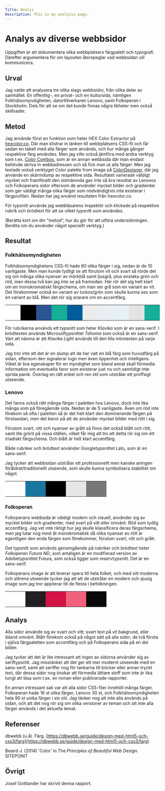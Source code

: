 ```yaml
---
Title: Analys
Description: This is my analysis page.
---
```


# Analys av diverse webbsidor

Uppgiften är att dokumentera olika webbplatsers färgpalett och typografi. Därefter argumentera för om layouten återspeglar vad webbsidan vill kommunicera.

## Urval

Jag valde att analysera tre olika slags webbsidor, från olika delar av samhället. En offentlig-, en privat- och en kultursida, nämligen Folkhälsomyndigheten, datortillverkaren Lenovo, samt Folkoperan i Stockholm. Dels för att se om det kunde finnas några likheter men också skillnader.

## Metod

Jag använde först en funktion som heter HEX Color Extractor på [hexcolor.co](https://hexcolor.co/css-color-extractor). Där man klistrar in länken till webbplatsens CSS-fil och får sedan en tabell med alla färger som används, och hur många gånger respektive färg användes. Men jag ville också jämföra med andra verktyg som t.ex. [Color Combos](https://www.colorcombos.com), som är en annan webbsida där man endast behövde skriva in webbadressen och så fick man ut alla färger. Men jag testade också verktyget Color palette from image på [ColorDesigner](https://colordesigner.io), där jag använde en skärmdump av respektive sida. Resultatet varierade väldigt mycket och framförallt den sistnämnda gav inte så bra resultat av Lenovos och Folkoperans sidor eftersom de använder mycket bilder och gradienter som ger väldigt många olika färger som nödvändigtvis inte existerar i färgprofilen. Nedan har jag använd resultaten från hexcolor.co.

För typsnitt använde jag webbläsarens Inspektör och klickade på respektive rubrik och brödtext för att se vilket typsnitt som användes.


(Berätta kort om din "metod", hur du gör för att utföra undersökningen. Berätta om du använder något speciellt verktyg.)

## Resultat

### Folkhälsomyndigheten

Folkhälsomyndighetens CSS-fil hade 90 olika färger i sig, nedan är de 10 vanligaste. Men man kunde tydligt se att förutom vit och svart så rörde det sig om många olika nyanser av mörkblå samt ljusgrå, plus enstaka grön och röd, men dessa två kan jag inte se på framsidan. Här rör det sig helt klart om en monokromatiskt färgschema, om man ser grå som en variant av vit. Det förekommer också en variant av turkos/grön som skulle kunna ses som en variant av blå. Men det rör sig snarare om en accentfärg.

<table class="color-palette">
<tr>
<td style="height: 50px; width: 50px; background-color: #FFFFFF">
<td style="height: 50px; width: 50px; background-color: #000000">
<td style="height: 50px; width: 50px; background-color: #2D5492">
<td style="height: 50px; width: 50px; background-color: #15AF97">
<td style="height: 50px; width: 50px; background-color: #005C9A">
<td style="height: 50px; width: 50px; background-color: #EBEBEB">
<td style="height: 50px; width: 50px; background-color: #EAEEF4">
<td style="height: 50px; width: 50px; background-color: #E5F0F7">
<td style="height: 50px; width: 50px; background-color: #E3E3E3">
<td style="height: 50px; width: 50px; background-color: #15AF9B">
</tr>
</table>

För rubrikerna används ett typsnitt som heter *Klavika* som är en sans-serif. I brödtexten används Microsoftypsnittet *Tahoma* som också är en sans-serif. Värt att nämna är att *Klavika Light* används till den lilla introtexten på varje sida.

Jag tror inte att det är en slump att de har valt en blå färg som huvudfärg på sidan, eftersom den signalerar lugn men även öppenhet och intelligens. Vilket är bra egenskaper för en myndighet som bland annat skall förmedla information om eventuella faror som existerar just nu och samtidigt inte sprida panik. Överlag en rätt enkel och ren stil som utstrålar ett proffsigt utseende.

### Lenovo

Det fanns också rätt många färger i paletten hos Lenovo, dock inte lika många som på föregående sida. Nedan är de 5 vanligaste.
Även om röd inte förekom så ofta i paletten så är det helt klart den dominerande färgen på förstasidan, men det beror på att de använder mycket bilder med rött i sig.

Förutom svart, vitt och nyanser av grått så finns det också blått och rött, samt lite grönt på vissa ställen, vilket får mig att tro att detta rör sig om ett triadiskt färgschema. Och blått är helt klart accentfärg.

Både rubriker och brödtext använder Googletypsnittet Lato, som är en sans-serif.

Jag tycker att webbsidan utstrålar ett professionellt men kanske aningen föråldrat/traditionellt utseende, som skulle kunna symbolisera stabilitet om något.

<table class="color-palette">
<tr>
<td style="height: 50px; width: 50px; background-color: #FFFFFF">
<td style="height: 50px; width: 50px; background-color: #1976A1">
<td style="height: 50px; width: 50px; background-color: #000000">
<td style="height: 50px; width: 50px; background-color: #E6E6E6">
<td style="height: 50px; width: 50px; background-color: #777777">
</tr>
</table>

### Folkoperan

Folkoperans webbsida är väldigt modern och visuell, använder sig av mycket bilder och gradienter, med svart på vitt eller omvänt. Röd som tydlig accentfärg. Jag vet inte riktigt hur jag skulle klassificera deras färgschema, men jag lutar nog mest åt monokromatisk då olika nyanser av rött är egentligen den enda färgen som förekommer, förutom svart, vitt och grått.

Det typsnitt som används genomgående på rubriker och brödtext heter *Folkoperan Futura ND*, som antaligen är en modifierad version av Adobetypsnittet Futura, som också ligger som reservtypsnitt. Det är en sans-serif.

Folkoperans image är att leverar opera till hela folket, och med sitt moderna och slitrena utseende tycker jag att att de utstrålar en modern och sjusig image som jag tror appilerar till de flesta i befolkningen.

<table class="color-palette">
<tr>
<td style="height: 50px; width: 50px; background-color: #FFFFFF">
<td style="height: 50px; width: 50px; background-color: #231F20">
<td style="height: 50px; width: 50px; background-color: #D31245">
<td style="height: 50px; width: 50px; background-color: #F1607C">
<td style="height: 50px; width: 50px; background-color: #0A0A0A">
</tr>
</table>

## Analys

Alla sidor använde sig av svart och vitt; svart text på vit bakgrund, eller ibland omvänt. Blått förekom också på något sätt på alla sidor; de två första i själva färgpaletten som accentfärg och på Folkoperans sida på en del bilder.

Jag tycker att det är lite intressant att ingen av sidorna använder sig av seriftypsnitt. Jag misstänker att det ger ett mer modernt utseende med en sans-serif, samt att seriffer nog för tankarna till böcker eller annan tryckt text, där dessa sidor nog önskar att förmedla lättare stoff som inte är lika tungt att läsa som t.ex. en roman eller publicerade rapporter.

En annan intressant sak var att alla sidor CSS-filer innehöll många färger. Folkoperan hade 18 st olika färger, Lenovo 30 st, och Folkhälsomyndigheten hela 90 st unika färger i sin stil. Jag tänker nog att inte alla används på sidan, och att det nog rör sig om olika versioner av teman och att inte alla färger används i det aktuella temat.

## Referenser

dbwebb (u.å). Färg. [https://dbwebb.se/guide/design-med-html5-och-css3/farg](https://dbwebb.se/guide/design-med-html5-och-css3/farg)

Beaird J. (2014) 'Color' in The *Principles of Beautiful Web Design*. SITEPOINT

## Övrigt

Josef Gottlander har skrivit denna rapport.